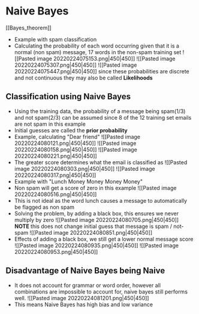 # Naive Bayes
[[Bayes_theorem]]
- Example with spam classification 
- Calculating the probability of each word occurring given that it is a normal (non spam) message, 17 words in the non-spam training set
![[Pasted image 20220224075153.png|450|450]] 
![[Pasted image 20220224075307.png|450|450]]
![[Pasted image 20220224075447.png|450|450]]
since these probabilities are discrete and not continuous they may also be called **Likelihoods**
## Classification using Naive Bayes
- Using the training data, the probability of a message being spam(1/3) and not spam(2/3) can be assumed since 8 of the 12 training set emails are not spam in this example
- Initial guesses are called the **prior probability**
- Example, calculating "Dear friend"
![[Pasted image 20220224080121.png|450|450]]
![[Pasted image 20220224080158.png|450|450]]
![[Pasted image 20220224080221.png|450|450]]
- The greater score determines what the email is classified as
![[Pasted image 20220224080303.png|450|450]]
![[Pasted image 20220224080317.png|450|450]]
- Example with "Lunch Money Money Money Money"
- Non spam will get a score of zero in this example
![[Pasted image 20220224080516.png|450|450]]
- This is not ideal as the word lunch causes a message to automatically be flagged as non spam
- Solving the problem, by adding a black box, this ensures we never multiply by zero
![[Pasted image 20220224080705.png|450|450]]
**NOTE** this does not change initial guess that message is spam / not-spam
![[Pasted image 20220224080851.png|450|450]]
- Effects of adding a black box, we still get a lower normal message score
![[Pasted image 20220224080935.png|450|450]]
![[Pasted image 20220224080953.png|450|450]]

## Disadvantage of Naive Bayes being Naive
- It does not account for grammar or word order, however all combinations are impossible to account for, naive bayes still performs well.
![[Pasted image 20220224081201.png|450|450]]
- This means Naive Bayes has high bias and low variance 